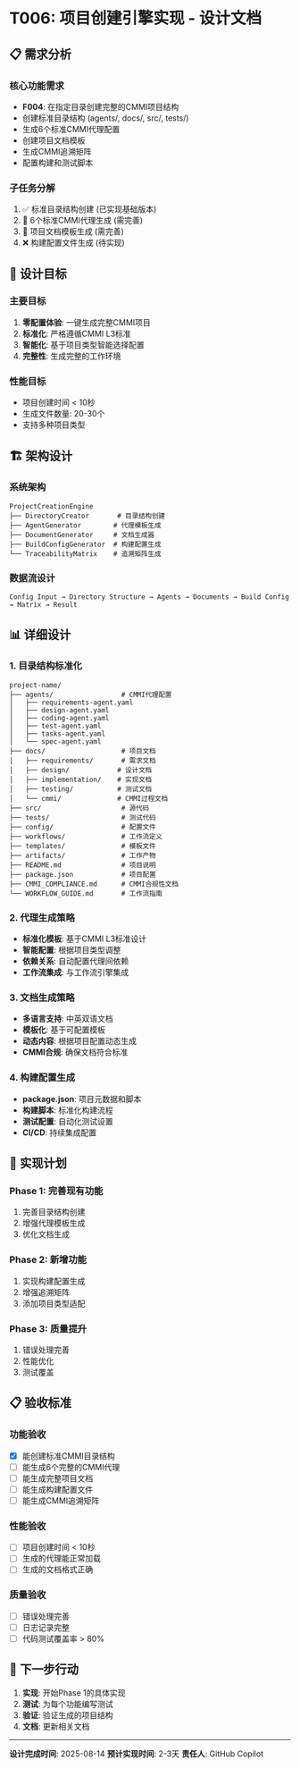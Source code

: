 # T006: 项目创建引擎实现 - 设计文档

## 📋 需求分析

### 核心功能需求
- **F004**: 在指定目录创建完整的CMMI项目结构
- 创建标准目录结构 (agents/, docs/, src/, tests/)
- 生成6个标准CMMI代理配置
- 创建项目文档模板
- 生成CMMI追溯矩阵
- 配置构建和测试脚本

### 子任务分解
1. ✅ 标准目录结构创建 (已实现基础版本)
2. 🔄 6个标准CMMI代理生成 (需完善)
3. 🔄 项目文档模板生成 (需完善)
4. ❌ 构建配置文件生成 (待实现)

## 🎯 设计目标

### 主要目标
1. **零配置体验**: 一键生成完整CMMI项目
2. **标准化**: 严格遵循CMMI L3标准
3. **智能化**: 基于项目类型智能选择配置
4. **完整性**: 生成完整的工作环境

### 性能目标
- 项目创建时间 < 10秒
- 生成文件数量: 20-30个
- 支持多种项目类型

## 🏗️ 架构设计

### 系统架构
```
ProjectCreationEngine
├── DirectoryCreator       # 目录结构创建
├── AgentGenerator        # 代理模板生成  
├── DocumentGenerator     # 文档生成器
├── BuildConfigGenerator  # 构建配置生成
└── TraceabilityMatrix    # 追溯矩阵生成
```

### 数据流设计
```
Config Input → Directory Structure → Agents → Documents → Build Config → Matrix → Result
```

## 📊 详细设计

### 1. 目录结构标准化
```
project-name/
├── agents/                 # CMMI代理配置
│   ├── requirements-agent.yaml
│   ├── design-agent.yaml
│   ├── coding-agent.yaml
│   ├── test-agent.yaml
│   ├── tasks-agent.yaml
│   └── spec-agent.yaml
├── docs/                   # 项目文档
│   ├── requirements/       # 需求文档
│   ├── design/            # 设计文档
│   ├── implementation/    # 实现文档
│   ├── testing/           # 测试文档
│   └── cmmi/              # CMMI过程文档
├── src/                    # 源代码
├── tests/                  # 测试代码
├── config/                 # 配置文件
├── workflows/              # 工作流定义
├── templates/              # 模板文件
├── artifacts/              # 工作产物
├── README.md               # 项目说明
├── package.json            # 项目配置
├── CMMI_COMPLIANCE.md      # CMMI合规性文档
└── WORKFLOW_GUIDE.md       # 工作流指南
```

### 2. 代理生成策略
- **标准化模板**: 基于CMMI L3标准设计
- **智能配置**: 根据项目类型调整
- **依赖关系**: 自动配置代理间依赖
- **工作流集成**: 与工作流引擎集成

### 3. 文档生成策略
- **多语言支持**: 中英双语文档
- **模板化**: 基于可配置模板
- **动态内容**: 根据项目配置动态生成
- **CMMI合规**: 确保文档符合标准

### 4. 构建配置生成
- **package.json**: 项目元数据和脚本
- **构建脚本**: 标准化构建流程
- **测试配置**: 自动化测试设置
- **CI/CD**: 持续集成配置

## 🔧 实现计划

### Phase 1: 完善现有功能
1. 完善目录结构创建
2. 增强代理模板生成
3. 优化文档生成

### Phase 2: 新增功能
1. 实现构建配置生成
2. 增强追溯矩阵
3. 添加项目类型适配

### Phase 3: 质量提升
1. 错误处理完善
2. 性能优化
3. 测试覆盖

## 📋 验收标准

### 功能验收
- [x] 能创建标准CMMI目录结构
- [ ] 能生成6个完整的CMMI代理
- [ ] 能生成完整项目文档
- [ ] 能生成构建配置文件
- [ ] 能生成CMMI追溯矩阵

### 性能验收
- [ ] 项目创建时间 < 10秒
- [ ] 生成的代理能正常加载
- [ ] 生成的文档格式正确

### 质量验收
- [ ] 错误处理完善
- [ ] 日志记录完整
- [ ] 代码测试覆盖率 > 80%

## 🚀 下一步行动

1. **实现**: 开始Phase 1的具体实现
2. **测试**: 为每个功能编写测试
3. **验证**: 验证生成的项目结构
4. **文档**: 更新相关文档

---

**设计完成时间**: 2025-08-14
**预计实现时间**: 2-3天
**责任人**: GitHub Copilot
